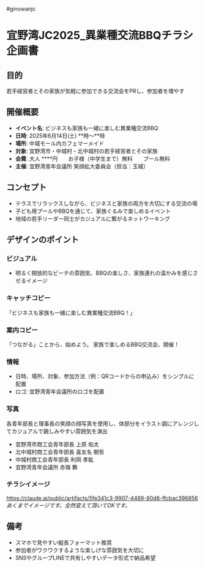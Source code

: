#ginowanjc

# 宜野湾JC2025_異業種交流BBQチラシ企画書

## 目的
若手経営者とその家族が気軽に参加できる交流会をPRし、参加者を増やす

## 開催概要
- **イベント名**: ビジネスも家族も一緒に楽しむ異業種交流BBQ
- **日時**: 2025年6月14日(土) **時〜**時
- **場所**: 中城モール内カフェマーメイド
- **対象**: 宜野湾市・中城村・北中城村の若手経営者とその家族
- **会費**: 大人 ****円　　お子様（中学生まで）無料　　プール無料
- **主催**: 宜野湾青年会議所 笑顔拡大委員会（担当：玉城）

## コンセプト
- テラスでリラックスしながら、ビジネスと家族の両方を大切にする交流の場
- 子ども用プールやBBQを通じて、家族ぐるみで楽しめるイベント
- 地域の若手リーダー同士がカジュアルに繋がるネットワーキング

## デザインのポイント
### ビジュアル
- 明るく開放的なビーチの雰囲気、BBQの楽しさ、家族連れの温かみを感じさせるイメージ

### キャッチコピー
「ビジネスも家族も一緒に楽しむ異業種交流BBQ！」

### 案内コピー
「つながる」ことから、始めよう。 家族で楽しめるBBQ交流会、開催！

### 情報
- 日時、場所、対象、参加方法（例：QRコードからの申込み）をシンプルに配置
- ロゴ: 宜野湾青年会議所のロゴを配置

### 写真
各青年部長と理事長の笑顔の顔写真を使用し、体部分をイラスト調にアレンジしてカジュアルで親しみやすい雰囲気を演出
- 宜野湾市商工会青年部長 上原 佑太
- 北中城村商工会青年部長 喜友名 朝哲
- 中城村商工会青年部長 利岡 孝紘
- 宜野湾青年会議所 赤嶺 舞

### チラシイメージ
https://claude.ai/public/artifacts/5fe341c3-9907-4489-80d8-ffcbac396856
*あくまでイメージです。全然変えて頂いてOKです。*

## 備考
- スマホで見やすい縦長フォーマット推奨
- 参加者がワクワクするような楽しげな雰囲気を大切に
- SNSやグループLINEで共有しやすいデータ形式で納品希望

